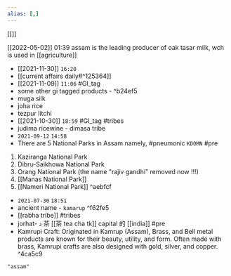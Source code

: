 ```yaml
---
alias: [,]
---
```

[[]]

[[2022-05-02]] 01:39
assam is the leading producer of oak tasar milk, wch is used in [[agriculture]]

- [[2021-11-30]] `16:20`
- [[current affairs daily#^125364]]
- [[2021-11-09]] `11:06` #GI_tag 
- some other gi tagged products - ^b24ef5
- muga silk
- joha rice
- tezpur litchi
- [[2021-10-30]] `18:59` #GI_tag #tribes
- judima ricewine - dimasa tribe
- `2021-09-12` `14:58`
- There are 5 National Parks in Assam namely, #pneumonic `KDOMN` #pre 
1. Kaziranga National Park
2. Dibru-Saikhowa National Park
3. Orang National Park (the name "rajiv gandhi" removed now !!!)
4. [[Manas National Park]]
5. [[Nameri National Park]] ^aebfcf
- `2021-07-30` `18:51`
- ancient name - `kamarup` ^f62fe5
- [[rabha tribe]] #tribes 
- jorhat- د 茶 [[茶 tea cha tk]] capital 的 [[india]] #pre 
- Kamrupi Craft: Originated in Kamrup (Assam), Brass, and Bell metal products are known for their beauty, utility, and form. Often made with brass, Kamrupi crafts are also designed with gold, silver, and copper. ^4ca5c9
```query
"assam"
```